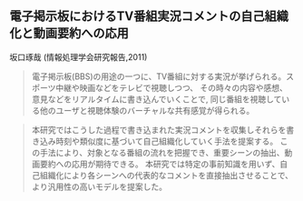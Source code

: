 ## 電子掲示板におけるTV番組実況コメントの自己組織化と動画要約への応用
坂口琢哉 (情報処理学会研究報告,2011)

>電子掲示板(BBS)の用途の一つに、TV番組に対する実況が挙げられる。スポーツ中継や映画などをテレビで視聴しつつ、
>その時々の内容や感想、意見などをリアルタイムに書き込んでいくことで, 同じ番組を視聴している他のユーザと視聴体験のバーチャルな共有感覚が得られる。

>本研究ではこうした過程で書き込まれた実況コメントを収集しそれらを書き込み時刻や類似度に基づいて自己組織化していく手法を提案する。
>この手法により、対象となる番組の流れを把握でき、重要シーンの抽出、動画要約への応用が期待できる。
>本研究では特定の事前知識を用いず、自己組織化により各シーンへの代表的なコメントを直接抽出させることで、より汎用性の高いモデルを提案した。
